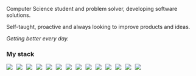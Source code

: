 Computer Science student and problem solver, developing software solutions.

Self-taught, proactive and always looking to improve products and ideas.

*Getting better every day.*

### My stack
<div style="display: flex; gap: 10px;">
    <img src="https://img.shields.io/badge/JavaScript-3178C6?style=for-the-badge&logo=javascript&logoColor=white"/>
    <img src="https://img.shields.io/badge/TypeScript-3178C6?style=for-the-badge&logo=typescript&logoColor=white"/>
    <img src="https://img.shields.io/badge/Node.js-3178C6?style=for-the-badge&logo=nodedotjs&logoColor=white"/>
    <img src="https://img.shields.io/badge/Express-3178C6?style=for-the-badge&logo=express&logoColor=white"/>
    <img src="https://img.shields.io/badge/Python-3178C6?style=for-the-badge&logo=python&logoColor=white"/>
    <img src="https://img.shields.io/badge/HTML5-3178C6?style=for-the-badge&logo=html5&logoColor=white"/>
    <img src="https://img.shields.io/badge/CSS3-3178C6?style=for-the-badge&logo=css3&logoColor=white"/>
    <img src="https://img.shields.io/badge/PostgreSQL-3178C6?style=for-the-badge&logo=postgresql&logoColor=white"/>
    <img src="https://img.shields.io/badge/MongoDB-3178C6?style=for-the-badge&logo=mongodb&logoColor=white"/>
    <img src="https://img.shields.io/badge/Jest-3178C6?style=for-the-badge&logo=jest&logoColor=white"/>
    <img src="https://img.shields.io/badge/Git-3178C6?style=for-the-badge&logo=git&logoColor=white"/>
    <img src="https://img.shields.io/badge/Docker-3178C6?style=for-the-badge&logo=docker&logoColor=white"/>
    <img src="https://img.shields.io/badge/GraphQL-3178C6?style=for-the-badge&logo=graphql&logoColor=white"/>
    <img src="https://img.shields.io/badge/Yarn-3178C6?style=for-the-badge&logo=yarn&logoColor=white"/>
</div>